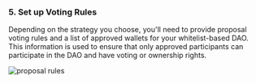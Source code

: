 ### 5. Set up Voting Rules

Depending on the strategy you choose, you'll need to provide proposal voting rules and a list of approved wallets for your whitelist-based DAO. This information is used to ensure that only approved participants can participate in the DAO and have voting or ownership rights.

![proposal rules](/img/proposal-voting-rules.png)